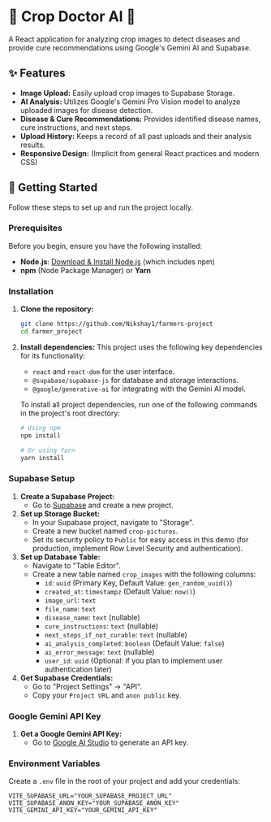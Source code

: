 # 🌿 Crop Doctor AI 🌾

A React application for analyzing crop images to detect diseases and provide cure recommendations using Google's Gemini AI and Supabase.

## ✨ Features

* **Image Upload:** Easily upload crop images to Supabase Storage.
* **AI Analysis:** Utilizes Google's Gemini Pro Vision model to analyze uploaded images for disease detection.
* **Disease & Cure Recommendations:** Provides identified disease names, cure instructions, and next steps.
* **Upload History:** Keeps a record of all past uploads and their analysis results.
* **Responsive Design:** (Implicit from general React practices and modern CSS)

## 🚀 Getting Started

Follow these steps to set up and run the project locally.

### Prerequisites

Before you begin, ensure you have the following installed:

* **Node.js**: [Download & Install Node.js](https://nodejs.org/en/download/) (which includes npm)
* **npm** (Node Package Manager) or **Yarn**

### Installation

1.  **Clone the repository:**
    ```bash
    git clone https://github.com/Nikshay1/farmers-project
    cd farmer_project
    ```
2.  **Install dependencies:**
    This project uses the following key dependencies for its functionality:
    * `react` and `react-dom` for the user interface.
    * `@supabase/supabase-js` for database and storage interactions.
    * `@google/generative-ai` for integrating with the Gemini AI model.

    To install all project dependencies, run one of the following commands in the project's root directory:

    ```bash
    # Using npm
    npm install

    # Or using Yarn
    yarn install
    ```

### Supabase Setup

1.  **Create a Supabase Project:**
    * Go to [Supabase](https://supabase.com/) and create a new project.
2.  **Set up Storage Bucket:**
    * In your Supabase project, navigate to "Storage".
    * Create a new bucket named `crop-pictures`.
    * Set its security policy to `Public` for easy access in this demo (for production, implement Row Level Security and authentication).
3.  **Set up Database Table:**
    * Navigate to "Table Editor".
    * Create a new table named `crop_images` with the following columns:
        * `id`: `uuid` (Primary Key, Default Value: `gen_random_uuid()`)
        * `created_at`: `timestampz` (Default Value: `now()`)
        * `image_url`: `text`
        * `file_name`: `text`
        * `disease_name`: `text` (nullable)
        * `cure_instructions`: `text` (nullable)
        * `next_steps_if_not_curable`: `text` (nullable)
        * `ai_analysis_completed`: `boolean` (Default Value: `false`)
        * `ai_error_message`: `text` (nullable)
        * `user_id`: `uuid` (Optional: if you plan to implement user authentication later)
4.  **Get Supabase Credentials:**
    * Go to "Project Settings" -> "API".
    * Copy your `Project URL` and `anon public` key.

### Google Gemini API Key

1.  **Get a Google Gemini API Key:**
    * Go to [Google AI Studio](https://aistudio.google.com/app/apikey) to generate an API key.

### Environment Variables

Create a `.env` file in the root of your project and add your credentials:

```dotenv
VITE_SUPABASE_URL="YOUR_SUPABASE_PROJECT_URL"
VITE_SUPABASE_ANON_KEY="YOUR_SUPABASE_ANON_KEY"
VITE_GEMINI_API_KEY="YOUR_GEMINI_API_KEY"